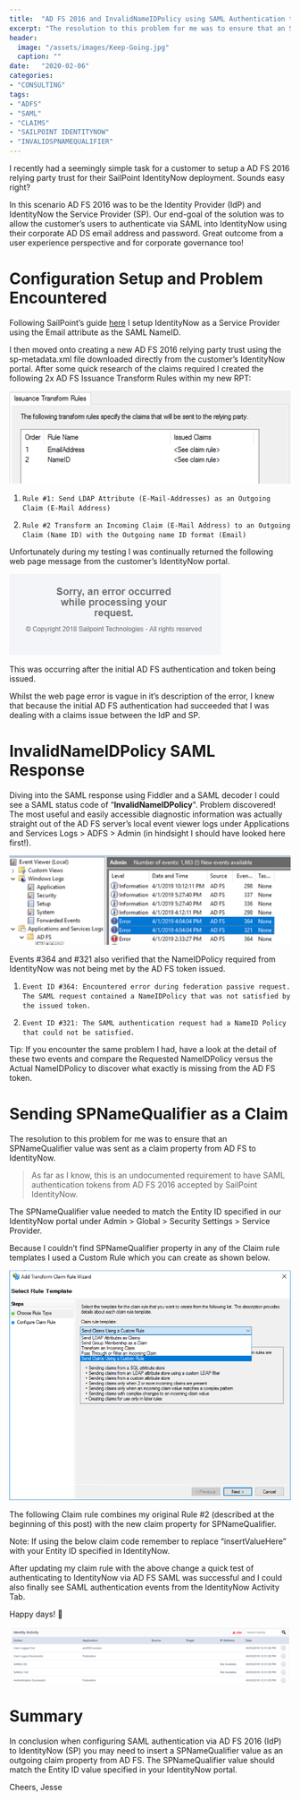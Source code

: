 ```yaml
---
title:  "AD FS 2016 and InvalidNameIDPolicy using SAML Authentication to SailPoint IdentityNow"
excerpt: "The resolution to this problem for me was to ensure that an SPNameQualifier value was sent as a claim property from AD FS to IdentityNow."
header:
  image: "/assets/images/Keep-Going.jpg"
  caption: ""
date:   "2020-02-06"
categories: 
- "CONSULTING"
tags: 
- "ADFS"
- "SAML"
- "CLAIMS"
- "SAILPOINT IDENTITYNOW"
- "INVALIDSPNAMEQUALIFIER"
---
```

I recently had a seemingly simple task for a customer to setup a AD FS 2016 relying party trust for their SailPoint IdentityNow deployment. Sounds easy right?

In this scenario AD FS 2016 was to be the Identity Provider (IdP) and IdentityNow the Service Provider (SP). Our end-goal of the solution was to allow the customer’s users to authenticate via SAML into IdentityNow using their corporate AD DS email address and password. Great outcome from a user experience perspective and for corporate governance too!

# Configuration Setup and Problem Encountered
Following SailPoint’s guide [here][sp-guide] I setup IdentityNow as a Service Provider using the Email attribute as the SAML NameID.

I then moved onto creating a new AD FS 2016 relying party trust using the sp-metadata.xml file downloaded directly from the customer’s IdentityNow portal. After some quick research of the claims required I created the following 2x AD FS Issuance Transform Rules within my new RPT:

![ADFSClaimIssuanceRules](/assets/images/ClaimIssuanceRules.png)

1. `Rule #1: Send LDAP Attribute (E-Mail-Addresses) as an Outgoing Claim (E-Mail Address)`
<script src="https://gist.github.com/jesseloudon/a1770b1035e89e674427ab5a28fad99c.js"></script>

2. `Rule #2 Transform an Incoming Claim (E-Mail Address) to an Outgoing Claim (Name ID) with the Outgoing name ID format (Email)`
<script src="https://gist.github.com/jesseloudon/5abc590e4d11be89c8629fca6a816f9f.js"></script>

Unfortunately during my testing I was continually returned the following web page message from the customer’s IdentityNow portal. 

![SailpointIdentityNowWebError](/assets/images/SailPoint-Error.png)

This was occurring after the initial AD FS authentication and token being issued.

Whilst the web page error is vague in it’s description of the error, I knew that because the initial AD FS authentication had succeeded that I was dealing with a claims issue between the IdP and SP. 

# InvalidNameIDPolicy SAML Response
Diving into the SAML response using Fiddler and a SAML decoder I could see a SAML status code of “<b>InvalidNameIDPolicy</b>". Problem discovered! The most useful and easily accessible diagnostic information was actually straight out of the AD FS server’s local event viewer logs under Applications and Services Logs > ADFS > Admin (in hindsight I should have looked here first!).

![ADFSeventerrors](/assets/images/ADFS-Events-364_321.png)

Events #364 and #321 also verified that the NameIDPolicy required from IdentityNow was not being met by the AD FS token issued.

1. `Event ID #364: Encountered error during federation passive request. The SAML request contained a NameIDPolicy that was not satisfied by the issued token.`

2. `Event ID #321: The SAML authentication request had a NameID Policy that could not be satisfied.`

Tip: If you encounter the same problem I had, have a look at the detail of these two events and compare the Requested NameIDPolicy versus the Actual NameIDPolicy to discover what exactly is missing from the AD FS token.

# Sending SPNameQualifier as a Claim
The resolution to this problem for me was to ensure that an SPNameQualifier value was sent as a claim property from AD FS to IdentityNow.

> As far as I know, this is an undocumented requirement to have SAML authentication tokens from AD FS 2016 accepted by SailPoint IdentityNow.

The SPNameQualifier value needed to match the Entity ID specified in our IdentityNow portal under Admin > Global > Security Settings > Service Provider.

Because I couldn’t find SPNameQualifier property in any of the Claim rule templates I used a Custom Rule which you can create as shown below.

![ADFSCustomClaimRule](/assets/images/SendClaimsUsingaCustomRule.png)

The following Claim rule combines my original Rule #2 (described at the beginning of this post) with the new claim property for SPNameQualifier.

Note: If using the below claim code remember to replace “insertValueHere” with your Entity ID specified in IdentityNow.
<script src="https://gist.github.com/jesseloudon/6b905c273466e1730f18d310be327f3c.js"></script>

After updating my claim rule with the above change a quick test of authenticating to IdentityNow via AD FS SAML was successful and I could also finally see SAML authentication events from the IdentityNow Activity Tab.

Happy days! 🙂

![SailpointIdentityNowSAMLevents](/assets/images/IdentityNow-SAML-Events.png)

# Summary
In conclusion when configuring SAML authentication via AD FS 2016 (IdP) to IdentityNow (SP) you may need to insert a SPNameQualifier value as an outgoing claim property from AD FS. The SPNameQualifier value should match the Entity ID value specified in your IdentityNow portal.

Cheers, 
Jesse

[sp-guide]:https://community.sailpoint.com/docs/DOC-7131

<!--more-->